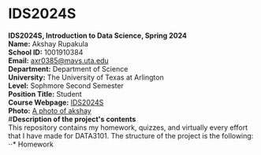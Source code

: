 # IDS2024S
**IDS2024S, Introduction to Data Science, Spring 2024**  
**Name:** Akshay Rupakula  
**School ID:** 1001910384  
**Email:** axr0385@mavs.uta.edu  
**Department:** Department of Science  
**University:** The University of Texas at Arlington  
**Level:** Sophmore Second Semester  
**Position Title:** Student  
**Course Webpage:** [IDS2024S](wwww.cdslab.org)  
**Photo:**  [A photo of akshay](https://github.com/AkshayRupakula/IDS2024S/assets/84017410/bc90abd0-e83a-4f9b-9375-fe8e28aca948)  
#**Description of the project's contents**  
This repository contains my homework, quizzes, and virtually every effort that I have made for DATA3101. The structure of the project is the following:  
⋅⋅* Homework
